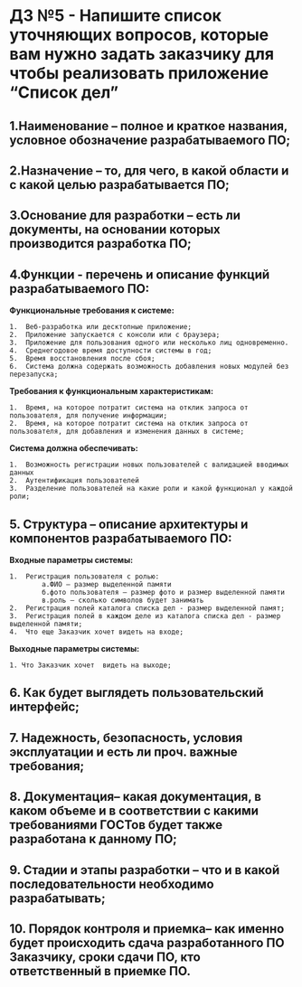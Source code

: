# ДЗ №5 - Напишите список уточняющих вопросов, которые вам нужно задать заказчику для чтобы реализовать приложение “Список дел”

## 1.Наименование – полное и краткое названия, условное обозначение разрабатываемого ПО;

## 2.Назначение – то, для чего, в какой области и с какой целью разрабатывается ПО;

## 3.Основание для разработки – есть ли документы, на основании которых производится разработка ПО;

## 4.Функции - перечень и описание функций разрабатываемого ПО:
**Функциональные требования к системе:**  

    1.	Веб-разработка или десктопные приложение;  
    2.	Приложение запускается с консоли или с браузера;  
    3.	Приложение для пользования одного или несколько лиц одновременно.  
    4.	Среднегодовое время доступности системы в год;  
    5.	Время восстановления после сбоя;  
    6.	Система должна содержать возможность добавления новых модулей без перезапуска; 

**Требования к функциональным характеристикам:**   

    1.	Время, на которое потратит система на отклик запроса от пользователя, для получение информации;  
    2.	Время, на которое потратит система на отклик запроса от пользователя, для добавления и изменения данных в системе;  

**Система должна обеспечивать:**  

    1.	Возможность регистрации новых пользователей с валидацией вводимых данных
    2.	Аутентификация пользователей  
    3.	Разделение пользователей на какие роли и какой функционал у каждой роли;

## 5. Структура – описание архитектуры и компонентов разрабатываемого ПО:

**Входные параметры системы:**  

    1.  Регистрация пользователя с ролью:  
            а.ФИО – размер выделенной памяти  
            б.фото пользователя – размер фото и размер выделенной памяти   
            в.роль – сколько символов будет занимать   
    2.  Регистрация полей каталога списка дел - размер выделенной памят;   
    3.  Регистрация полей в каждом деле из каталога списка дел - размер выделенной памяти;  
    4.  Что еще Заказчик хочет видеть на входе;  

**Выходные параметры системы:**  

    1. Что Заказчик хочет  видеть на выходе;  

## 6. Как будет выглядеть пользовательский интерфейс;

## 7. Надежность, безопасность, условия эксплуатации и есть ли проч. важные требования;

## 8. Документация– какая документация, в каком объеме и в соответствии с какими требованиями ГОСТов будет также разработана к данному ПО;

## 9. Стадии и этапы разработки – что и в какой последовательности необходимо разрабатывать;

## 10. Порядок контроля и приемка– как именно будет происходить сдача разработанного ПО Заказчику, сроки сдачи ПО, кто ответственный в приемке ПО.
